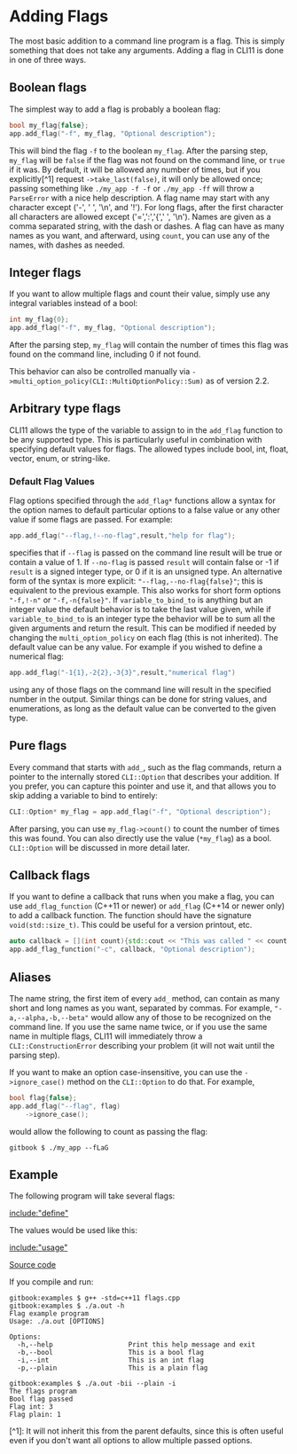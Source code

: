 # Adding Flags

The most basic addition to a command line program is a flag. This is simply
something that does not take any arguments. Adding a flag in CLI11 is done in
one of three ways.

## Boolean flags

The simplest way to add a flag is probably a boolean flag:

```cpp
bool my_flag{false};
app.add_flag("-f", my_flag, "Optional description");
```

This will bind the flag `-f` to the boolean `my_flag`. After the parsing step,
`my_flag` will be `false` if the flag was not found on the command line, or
`true` if it was. By default, it will be allowed any number of times, but if you
explicitly\[^1\] request `->take_last(false)`, it will only be allowed once;
passing something like `./my_app -f -f` or `./my_app -ff` will throw a
`ParseError` with a nice help description. A flag name may start with any
character except ('-', ' ', '\n', and '!'). For long flags, after the first
character all characters are allowed except ('=',':','{',' ', '\n'). Names are
given as a comma separated string, with the dash or dashes. A flag can have as
many names as you want, and afterward, using `count`, you can use any of the
names, with dashes as needed.

## Integer flags

If you want to allow multiple flags and count their value, simply use any
integral variables instead of a bool:

```cpp
int my_flag{0};
app.add_flag("-f", my_flag, "Optional description");
```

After the parsing step, `my_flag` will contain the number of times this flag was
found on the command line, including 0 if not found.

This behavior can also be controlled manually via
`->multi_option_policy(CLI::MultiOptionPolicy::Sum)` as of version 2.2.

## Arbitrary type flags

CLI11 allows the type of the variable to assign to in the `add_flag` function to
be any supported type. This is particularly useful in combination with
specifying default values for flags. The allowed types include bool, int, float,
vector, enum, or string-like.

### Default Flag Values

Flag options specified through the `add_flag*` functions allow a syntax for the
option names to default particular options to a false value or any other value
if some flags are passed. For example:

```cpp
app.add_flag("--flag,!--no-flag",result,"help for flag");
```

specifies that if `--flag` is passed on the command line result will be true or
contain a value of 1. If `--no-flag` is passed `result` will contain false or -1
if `result` is a signed integer type, or 0 if it is an unsigned type. An
alternative form of the syntax is more explicit: `"--flag,--no-flag{false}"`;
this is equivalent to the previous example. This also works for short form
options `"-f,!-n"` or `"-f,-n{false}"`. If `variable_to_bind_to` is anything but
an integer value the default behavior is to take the last value given, while if
`variable_to_bind_to` is an integer type the behavior will be to sum all the
given arguments and return the result. This can be modified if needed by
changing the `multi_option_policy` on each flag (this is not inherited). The
default value can be any value. For example if you wished to define a numerical
flag:

```cpp
app.add_flag("-1{1},-2{2},-3{3}",result,"numerical flag")
```

using any of those flags on the command line will result in the specified number
in the output. Similar things can be done for string values, and enumerations,
as long as the default value can be converted to the given type.

## Pure flags

Every command that starts with `add_`, such as the flag commands, return a
pointer to the internally stored `CLI::Option` that describes your addition. If
you prefer, you can capture this pointer and use it, and that allows you to skip
adding a variable to bind to entirely:

```cpp
CLI::Option* my_flag = app.add_flag("-f", "Optional description");
```

After parsing, you can use `my_flag->count()` to count the number of times this
was found. You can also directly use the value (`*my_flag`) as a bool.
`CLI::Option` will be discussed in more detail later.

## Callback flags

If you want to define a callback that runs when you make a flag, you can use
`add_flag_function` (C++11 or newer) or `add_flag` (C++14 or newer only) to add
a callback function. The function should have the signature `void(std::size_t)`.
This could be useful for a version printout, etc.

```cpp
auto callback = [](int count){std::cout << "This was called " << count << " times";};
app.add_flag_function("-c", callback, "Optional description");
```

## Aliases

The name string, the first item of every `add_` method, can contain as many
short and long names as you want, separated by commas. For example,
`"-a,--alpha,-b,--beta"` would allow any of those to be recognized on the
command line. If you use the same name twice, or if you use the same name in
multiple flags, CLI11 will immediately throw a `CLI::ConstructionError`
describing your problem (it will not wait until the parsing step).

If you want to make an option case-insensitive, you can use the
`->ignore_case()` method on the `CLI::Option` to do that. For example,

```cpp
bool flag{false};
app.add_flag("--flag", flag)
    ->ignore_case();
```

would allow the following to count as passing the flag:

```term
gitbook $ ./my_app --fLaG
```

## Example

The following program will take several flags:

[include:"define"](../code/flags.cpp)

The values would be used like this:

[include:"usage"](../code/flags.cpp)

[Source code](https://github.com/CLIUtils/CLI11/tree/main/book/code/flags.cpp)

If you compile and run:

```term
gitbook:examples $ g++ -std=c++11 flags.cpp
gitbook:examples $ ./a.out -h
Flag example program
Usage: ./a.out [OPTIONS]

Options:
  -h,--help                   Print this help message and exit
  -b,--bool                   This is a bool flag
  -i,--int                    This is an int flag
  -p,--plain                  This is a plain flag

gitbook:examples $ ./a.out -bii --plain -i
The flags program
Bool flag passed
Flag int: 3
Flag plain: 1
```

\[^1\]: It will not inherit this from the parent defaults, since this is often
useful even if you don't want all options to allow multiple passed options.
